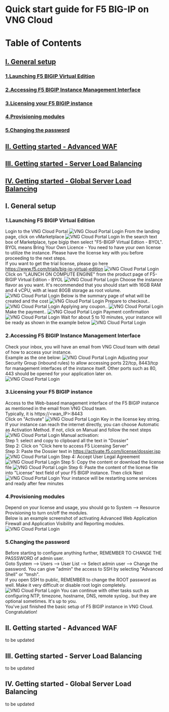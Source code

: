 # Quick start guide for F5 BIG-IP on VNG Cloud
# Table of Contents
## [I. General setup](#I)
### [1.Launching F5 BIGIP Virtual Edition](#I1)
### [2.Accessing F5 BIGIP Instance Management Interface](#I2)
### [3.Licensing your F5 BIGIP instance](#I3)
### [4.Provisioning modules](#I4)
### [5.Changing the password](#I5)
## [II. Getting started - Advanced WAF](#II)
## [III. Getting started - Server Load Balancing](#III)
## [IV. Getting started - Global Server Load Balancing](#IV)


## I. General setup <a name="I"></a>
### 1.Launching F5 BIGIP Virtual Edition <a name="I1"></a>
Login to the VNG Cloud Portal
![VNG Cloud Portal Login](/img/vng-portal-login.png)
From the landing page, click on vMarketplace
![VNG Cloud Portal Login](/img/vng-portal-landingpage.png)
In the search text box of Marketplace, type bigip then select "F5-BIGIP Virtual Edtion - BYOL".<br>
BYOL means Bring Your Own Licence - You need to have your own license to utilize the instance. Please have the license key with you before proceeding to the next steps.<br>
If you want to get the trial license, please go here https://www.f5.com/trials/big-ip-virtual-edition
![VNG Cloud Portal Login](/img/vng-portal-marketplace-search-bigip.png)
Click on "LAUNCH ON COMPUTE ENGINE" from the product page of F5-BIGIP Virtual Edition - BYOL
![VNG Cloud Portal Login](/img/vng-portal-launch-bigip.png)
Choose the instance flavor as you want. It's recommended that you should start with 16GB RAM and 4 vCPU, with at least 80GB storage as root volume.
![VNG Cloud Portal Login](/img/vng-portal-bigip-instance-config.png)
Below is the summary page of what will be created and the cost
![VNG Cloud Portal Login](/img/vng-portal-bigip-launch-summary.png)
Prepare to checkout..
![VNG Cloud Portal Login](/img/vng-portal-checkout.png)
Applying any coupon..
![VNG Cloud Portal Login](/img/vng-bigip-checkout2.png)
Make the payment..
![VNG Cloud Portal Login](/img/vng-bigip-cloud-checkout3.png)
Payment confirmation
![VNG Cloud Portal Login](/img/vng-big-ip-checkout-done.png)
Wait for about 5 to 10 minutes, your instance will be ready as shown in the example below
![VNG Cloud Portal Login](/img/vng-bigip-instance-detail.png)
### 2.Accessing F5 BIGIP Instance Management Interface <a name="I2"></a>
Check your inbox, you will have an email from VNG Cloud team with detail of how to access your instance.<br>
Example as the one below:
![VNG Cloud Portal Login](/img/vng-bigip-logindetail.png)
Adjusting your Security Group (inbound rules) to allow accessing ports 22/tcp, 8443/tcp for management interfaces of the instance itself. Other ports such as 80, 443 should be opened for your application later on.
![VNG Cloud Portal Login](/img/vng-securitygroup.png)
### 3.Licensing your F5 BIGIP instance <a name="I3"></a>
Access to the Web-based management interface of the F5 BIGIP instance as mentioned in the email from VNG Cloud team.<br>
Typically, it is https://<wan_IP>:8443<br>
Click on "Activate"
![VNG Cloud Portal Login](/img/vng-bigip-license.png)
Key in the license key string. If your instance can reach the internet directly, you can choose Automatic as Activation Method. If not, click on Manual and follow the next steps
![VNG Cloud Portal Login](/img/vng-bigip-license-key.png)
Manual activation:<br>
Step 1: select and copy to clipboard all the text in "Dossier"<br>
Step 2: Click on "Click here to access F5 Licensing Server"<br>
Step 3: Paste the Dossier text in https://activate.f5.com/license/dossier.jsp
![VNG Cloud Portal Login](/img/license-activate1.png)
Step 4: Accept User Legal Agreement
![VNG Cloud Portal Login](/img/license-activate2.png)
Step 5: Copy the content or download the license file
![VNG Cloud Portal Login](/img/license-activate3.png)
Step 6: Paste the content of the license file into "License" text field of your F5 BIGIP instance. Then click Next<br>
![VNG Cloud Portal Login](/img/license-activate4.png)
Your instance will be restarting some services and ready after few minutes
### 4.Provisioning modules <a name="I4"></a>
Depend on your license and usage, you should go to System --> Resource Provisioning to turn on/off the modules.<br>
Below is an example screenshot of activating Advanced Web Application Firewall and Application Visibility and Reporting modules.
![VNG Cloud Portal Login](/img/vng-bigip-provisioning.png)
### 5.Changing the password <a name="I5"></a>
Before starting to configure anything further, REMEMBER TO CHANGE THE PASSSWORD of admin user.<br>
Goto System --> Users --> User List --> Select admin user --> Change the password. You can give "admin" the access to SSH by selecting "Advanced Shell" or "tmsh".<br>
If you open SSH to public, REMEMBER to change the ROOT password as well. Make it very difficult or disable root login completely.
![VNG Cloud Portal Login](/img/change-password.png)
You can continue with other tasks such as configuring NTP, timezone, hostname, DNS, remote syslog.. but they are optional sometimes. It's up to you.<br>
You've just finished the basic setup of F5 BIGIP instance in VNG Cloud. Congratulation!<br>
## II. Getting started - Advanced WAF <a name="II"></a>
to be updated
## III. Getting started - Server Load Balancing <a name="III"></a>
to be updated
## IV. Getting started - Global Server Load Balancing <a name="IV"></a>
to be updated

